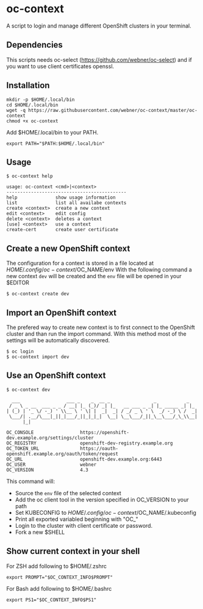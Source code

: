 # oc-context
A script to login and manage different OpenShift clusters in your terminal.

## Dependencies
This scripts needs oc-select (https://github.com/webner/oc-select) and if you want to use client certificates openssl.

## Installation
```
mkdir -p $HOME/.local/bin
cd $HOME/.local/bin
wget -q https://raw.githubusercontent.com/webner/oc-context/master/oc-context
chmod +x oc-context
```

Add $HOME/.local/bin to your PATH.
```
export PATH="$PATH:$HOME/.local/bin"
```

## Usage
```
$ oc-context help

usage: oc-context <cmd>|<context>
--------------------------------------------
help              show usage information
list              list all availabe contexts
create <context>  create a new context
edit <context>    edit config
delete <context>  deletes a context
[use] <context>   use a context
create-cert       create user certificate
```

## Create a new OpenShift context
The configuration for a context is stored in a file located at $HOME/.config/oc-context/$OC_NAME/env
With the following command a new context `dev` will be created and the `env` file will be opened in your $EDITOR

```
$ oc-context create dev
```

## Import an OpenShift context
The prefered way to create new context is to first connect to the OpenShift cluster and than run the import command. With this method most of the settings will be automatically discovered.

```
$ oc login
$ oc-context import dev
```

## Use an OpenShift context

```
$ oc-context dev

  ___                 ___ _    _  __ _                _           _
 / _ \ _ __  ___ _ _ / __| |_ (_)/ _| |_   __ ___ _ _| |_ _____ _| |_
| (_) | '_ \/ -_) ' \\__ \ ' \| |  _|  _| / _/ _ \ ' \  _/ -_) \ /  _|
 \___/| .__/\___|_||_|___/_||_|_|_|  \__| \__\___/_||_\__\___/_\_\\__|
      |_|

OC_CONSOLE                 https://openshift-dev.example.org/settings/cluster
OC_REGISTRY                openshift-dev-registry.example.org
OC_TOKEN_URL               https://oauth-openshift.example.org/oauth/token/request
OC_URL                     openshift-dev.example.org:6443
OC_USER                    webner
OC_VERSION                 4.3
```

This command will:
 - Source the `env` file of the selected context
 - Add the oc client tool in the version specified in OC_VERSION to your path
 - Set KUBECONFIG to $HOME/.config/oc-context/$OC_NAME/.kubeconfig
 - Print all exported variabled beginning with "OC_"
 - Login to the cluster with client certificate or password.
 - Fork a new $SHELL


## Show current context in your shell

For ZSH add following to $HOME/.zshrc
```
export PROMPT="$OC_CONTEXT_INFO$PROMPT"
```

For Bash add following to $HOME/.bashrc
```
export PS1="$OC_CONTEXT_INFO$PS1" 
```
